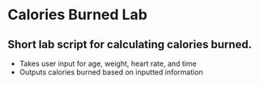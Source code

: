# Calories Burned Lab
## Short lab script for calculating calories burned.

* Takes user input for age, weight, heart rate, and time
* Outputs calories burned based on inputted information
